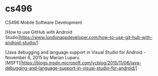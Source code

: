 # cs496
CS496 Mobile Software Development


[How to use GitHub with Android Studio|https://www.londonappdeveloper.com/how-to-use-git-hub-with-android-studio/]

[Java debugging and language support in Visual Studio for Android - November 6, 2015 by Marian Luparu [MSFT]|https://blogs.msdn.microsoft.com/vcblog/2015/11/06/java-debugging-and-language-support-in-visual-studio-for-android/]
